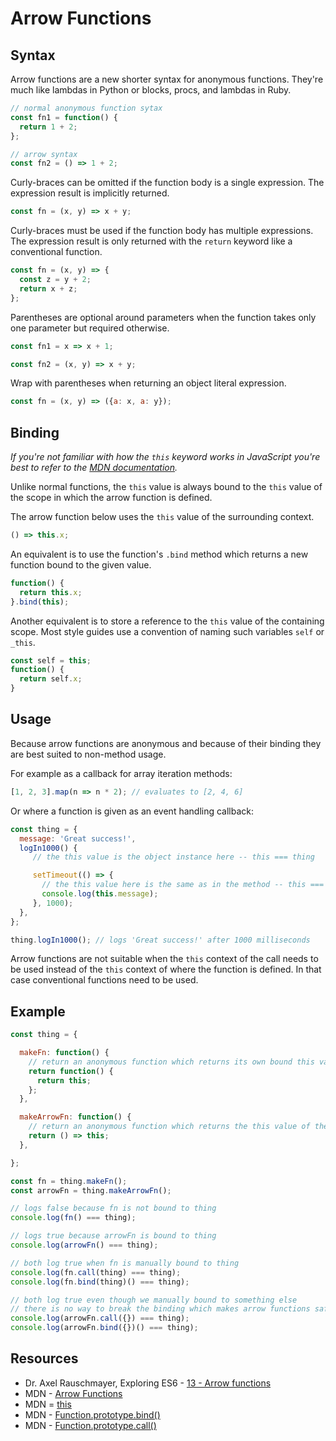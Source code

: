# Arrow Functions

## Syntax

Arrow functions are a new shorter syntax for anonymous functions. They're much like lambdas in Python or blocks, procs, and lambdas in Ruby.
```javascript
// normal anonymous function sytax
const fn1 = function() {
  return 1 + 2;
};

// arrow syntax
const fn2 = () => 1 + 2;
```

Curly-braces can be omitted if the function body is a single expression.
The expression result is implicitly returned.
```javascript
const fn = (x, y) => x + y;
```

Curly-braces must be used if the function body has multiple expressions.
The expression result is only returned with the `return` keyword like a conventional function.
```javascript
const fn = (x, y) => {
  const z = y + 2;
  return x + z;
};
```

Parentheses are optional around parameters when the function takes only one parameter but required otherwise.
```javascript
const fn1 = x => x + 1;

const fn2 = (x, y) => x + y;
```

Wrap with parentheses when returning an object literal expression.
```javascript
const fn = (x, y) => ({a: x, a: y});
```

## Binding

_If you're not familiar with how the `this` keyword works in JavaScript you're best to refer to the [MDN documentation](https://developer.mozilla.org/en/docs/Web/JavaScript/Reference/Operators/this)._

Unlike normal functions, the `this` value is always bound to the `this` value of the scope in which the arrow function is defined.

The arrow function below uses the `this` value of the surrounding context.
```javascript
() => this.x;
```
An equivalent is to use the function's `.bind` method which returns a new function bound to the given value.
```javascript
function() {
  return this.x;
}.bind(this);
```
Another equivalent is to store a reference to the `this` value of the containing scope.
Most style guides use a convention of naming such variables `self` or `_this`.
```javascript
const self = this;
function() {
  return self.x;
}
```

## Usage

Because arrow functions are anonymous and because of their binding they are best suited to non-method usage.

For example as a callback for array iteration methods:
```javascript
[1, 2, 3].map(n => n * 2); // evaluates to [2, 4, 6]
```

Or where a function is given as an event handling callback:
```javascript
const thing = {
  message: 'Great success!',
  logIn1000() {
     // the this value is the object instance here -- this === thing

     setTimeout(() => {
       // the this value here is the same as in the method -- this === thing
       console.log(this.message);
     }, 1000);
  },
};

thing.logIn1000(); // logs 'Great success!' after 1000 milliseconds
```

Arrow functions are not suitable when the `this` context of the call needs to be used instead of the `this` context of where the function is defined.
In that case conventional functions need to be used.

## Example

```javascript
const thing = {

  makeFn: function() {
    // return an anonymous function which returns its own bound this value -- not the this value of the method
    return function() {
      return this;
    };
  },

  makeArrowFn: function() {
    // return an anonymous function which returns the this value of the method
    return () => this;
  },

};

const fn = thing.makeFn();
const arrowFn = thing.makeArrowFn();

// logs false because fn is not bound to thing
console.log(fn() === thing);

// logs true because arrowFn is bound to thing
console.log(arrowFn() === thing);

// both log true when fn is manually bound to thing
console.log(fn.call(thing) === thing);
console.log(fn.bind(thing)() === thing);

// both log true even though we manually bound to something else
// there is no way to break the binding which makes arrow functions safe to call from any context
console.log(arrowFn.call({}) === thing);
console.log(arrowFn.bind({})() === thing);
```

## Resources

* Dr. Axel Rauschmayer, Exploring ES6 - [13 - Arrow functions](http://exploringjs.com/es6/ch_arrow-functions.html)
* MDN - [Arrow Functions](https://developer.mozilla.org/en/docs/Web/JavaScript/Reference/Functions/Arrow_functions)
* MDN = [this](https://developer.mozilla.org/en/docs/Web/JavaScript/Reference/Operators/this)
* MDN - [Function.prototype.bind()](https://developer.mozilla.org/en/docs/Web/JavaScript/Reference/Global_objects/Function/bind)
* MDN - [Function.prototype.call()](https://developer.mozilla.org/en-US/docs/Web/JavaScript/Reference/Global_Objects/Function/call)
